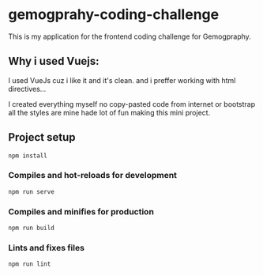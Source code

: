 # gemogprahy-coding-challenge

This is my application for the frontend coding challenge for Gemogpraphy.
## Why i used Vuejs: 
I used VueJs cuz i like it and it's clean. and i preffer working with html directives...

I created everything myself no copy-pasted code from internet or bootstrap all the styles are mine hade lot of fun making this mini project.

## Project setup
```
npm install
```

### Compiles and hot-reloads for development
```
npm run serve
```

### Compiles and minifies for production
```
npm run build
```

### Lints and fixes files
```
npm run lint
```
